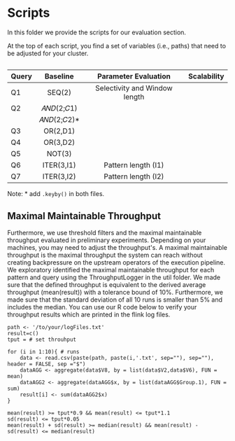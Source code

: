 # Scripts

In this folder we provide the scripts for our evaluation section. 

At the top of each script, you find a set of variables (i.e., paths) that need to be adjusted for your cluster. 

## 

| Query |    Baseline    |     Parameter Evaluation      | Scalability | 
|-------|:--------------:|:-----------------------------:|-------------|
| Q1    |     SEQ(2)     | Selectivity and Window length |             |
| Q2    | 𝐴𝑁𝐷(2;𝐶1)  |                               |             |
|       | 𝐴𝑁𝐷(2;𝐶2)* |                               |             |
| Q3    |    OR(2,D1)    |                               |             |
| Q4    |    OR(3,D2)    |                               |             |
| Q5    |     NOT(3)     |                               |             |
| Q6    |   ITER(3,I1)   |      Pattern length (I1)      |             |
| Q7    |   ITER(3,I2)   |      Pattern length (I2)      |             |

Note: * add ```.keyby()``` in both files. 
 
## Maximal Maintainable Throughput
Furthermore, we use threshold filters and the maximal maintainable throughput evaluated in preliminary experiments. Depending on your machines, 
you may need to adjust the throughput's. A maximal maintainable throughput is the maximal throughput the system can reach without creating backpressure on the upstream operators of the execution pipeline.
We exploratory identified the maximal maintainable throughput for each pattern and query using the ThroughputLogger in the util folder.
We made sure that the defined throughput is equivalent to the derived average throughput (mean(result)) with a tolerance bound of 10%. 
Furthermore, we made sure that the standard deviation of all 10 runs is smaller than 5% and includes the median. 
You can use our R code below to verify your throughput results which are printed in the flink log files. 
```
path <- '/to/your/logFiles.txt'
result=c()
tput = # set throuhput 

for (i in 1:10){ # runs 
    data <- read.csv(paste(path, paste(i,'.txt', sep=""), sep=""), header = FALSE, sep ="$")
    dataAGG <- aggregate(data$V8, by = list(data$V2,data$V6), FUN = mean)
    dataAGG2 <- aggregate(dataAGG$x, by = list(dataAGG$Group.1), FUN = sum)
    result[i] <- sum(dataAGG2$x)
}

mean(result) >= tput*0.9 && mean(result) <= tput*1.1
sd(result) <= tput*0.05
mean(result) + sd(result) >= median(result) && mean(result) - sd(result) <= median(result)
``` 